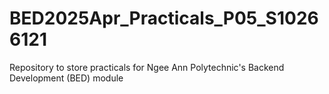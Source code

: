 # BED2025Apr_Practicals_P05_S10266121
Repository to store practicals for Ngee Ann Polytechnic's Backend Development (BED) module
